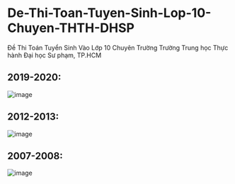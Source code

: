 # De-Thi-Toan-Tuyen-Sinh-Lop-10-Chuyen-THTH-DHSP
Đề Thi Toán Tuyển Sinh Vào Lớp 10 Chuyên Trường Trường Trung học Thực hành Đại học Sư phạm, TP.HCM

## 2019-2020:
![image](https://github.com/trietptm/De-Thi-Toan-Tuyen-Sinh-Lop-10-Chuyen-THTH-DHSP/assets/526959/cbd03e3e-6afd-41d8-a01c-13a13c1151ea)

## 2012-2013:
![image](https://github.com/trietptm/De-Thi-Toan-Tuyen-Sinh-Lop-10-Chuyen-THTH-DHSP/assets/526959/15ab0e75-13ea-4df1-920a-8c68b081b55a)

## 2007-2008:
![image](https://github.com/trietptm/De-Thi-Toan-Tuyen-Sinh-Lop-10-Chuyen-THTH-DHSP/assets/526959/0c3177ac-43b2-4d0e-8c00-90ec10a257cf)




